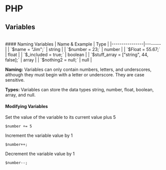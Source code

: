 # PHP

## Variables
<br />
#### Naming Variables
| Name & Example | Type   |
|----------------|--------|
| `$name = "Jim";` | string |
| `$number = 23;`  | number |
| `$Float = 55.67;` | float  |
| `$_included = true;` | boolean  |
| `$stuff_array = ["string", 44, false];` | array  |
| `$nothing2 = null;` | null  |

**Naming:** Variables can only contain numbers, letters, and underscores, although they must begin with a letter or underscore. They are case sensitive.

**Types:** Variables can store the data types string, number, float, boolean, array, and null.

#### Modifying Variables
Set the value of the variable to its current value plus 5
```
$number += 5
```

Increment the variable value by 1
```
$number++;
```

Decrement the variable value by 1
```
$number--;
```